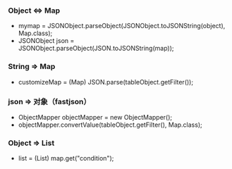 <a name="69006b21"></a>
### Object <=> Map

- mymap = JSONObject.parseObject(JSONObject.toJSONString(object), Map.class);
- JSONObject json = JSONObject.parseObject(JSON.toJSONString(map));

<a name="8b154896"></a>
### String => Map

- customizeMap = (Map) JSON.parse(tableObject.getFilter());

<a name="1506f966"></a>
### json => 对象（fastjson）

- ObjectMapper objectMapper = new ObjectMapper();
- objectMapper.convertValue(tableObject.getFilter(), Map.class);

<a name="7b3376bb"></a>
### Object => List

- list = (List) map.get("condition");
